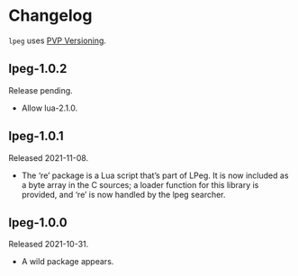 # Changelog

`lpeg` uses [PVP Versioning][].

## lpeg-1.0.2

Release pending.

-   Allow lua-2.1.0.

## lpeg-1.0.1

Released 2021-11-08.

-   The ‘re’ package is a Lua script that’s part of LPeg. It is
    now included as a byte array in the C sources; a loader
    function for this library is provided, and ‘re’ is now handled
    by the lpeg searcher.

## lpeg-1.0.0

Released 2021-10-31.

-   A wild package appears.

  [PVP Versioning]: https://pvp.haskell.org
